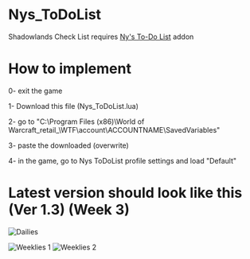 # Nys_ToDoList
Shadowlands Check List requires [Ny's To-Do List](https://www.curseforge.com/wow/addons/nys-todolist) addon

# How to implement
0- exit the game

1- Download this file (Nys_ToDoList.lua)

2- go to "C:\Program Files (x86)\World of Warcraft\_retail_\WTF\account\ACCOUNTNAME\SavedVariables\"

3- paste the downloaded (overwrite)

4- in the game, go to Nys ToDoList profile settings and load "Default"

# Latest version should look like this (Ver 1.3) (Week 3)

![Dailies](https://i.imgur.com/p9egCTY.png)

![Weeklies 1](https://i.imgur.com/lDVG5Gi.png) ![Weeklies 2](https://i.imgur.com/aQgzt7b.png)
